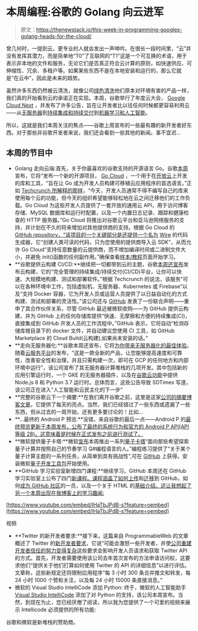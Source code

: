 # 本周编程:谷歌的 Golang 向云进军

> 原文：<https://thenewstack.io/this-week-in-programming-googles-golang-heads-for-the-cloud/>

曾几何时，一提到云，更专业的人就会发出一声呻吟。在很长一段时间里，“云”并没有发挥其潜力，而是简单地“T0”了互联网的“T1”这是一个可互换的术语，用于表示非本地的文件和服务，无论它们是否真正符合云计算的原则，如快速供应、可伸缩性、冗余、多租户等。如果某些东西不是在本地安装和运行的，那么它就是“在云中”，因此是未来的趋势。

虽然许多东西仍然被云清洗，就像公司[绿色清洗](https://www.truthinadvertising.org/six-companies-accused-greenwashing/)他们原本对环境有害的产品一样，我们真的开始看到云的承诺正在实现。本周，谷歌举行了年度云大会， [Google Cloud Next](https://cloud.withgoogle.com/next18/) ，并发布了许多公告，旨在让开发者比以往任何时候都更容易利用云——从[无服务器](https://cloudplatform.googleblog.com/2018/07/bringing-the-best-of-serverless-to-you.html)到[持续集成和持续交付](https://cloudplatform.googleblog.com/2018/07/accelerating-software-teams-with-cloud-build.html)到[机器学习和人工智能](http://ai.googleblog.com/2018/07/machine-learning-in-google-bigquery.html)。

所以，这就是我们本周关注的焦点——谷歌上周宣布的一些最有趣的新开发者好东西。对于那些非谷歌开发者来说，我们还会看到一些其他的新闻。事不宜迟…

## 本周的节目中

*   Golang 走向云端:首先，关于你最喜欢的谷歌支持的开源语言 Go。谷歌[本周](https://blog.golang.org/go-cloud)宣布，它将“发布一个新的开源项目， [Go Cloud](https://github.com/google/go-cloud) ，一个用于在[开放云](https://cloud.google.com/open-cloud/)上开发的库和工具，“旨在让 Go 成为开发人员构建可移植云应用程序的首选语言。”正如 [Techcrunch 所解释的那样](https://techcrunch.com/2018/07/24/google-wants-go-to-become-the-go-to-language-for-writing-cloud-apps/)，“今天，开发人员通常不得不编写自己的库来使用每个云的功能，但今天的组织希望能够轻松地在云之间迁移他们的工作负载。Go Cloud 为这些开发人员提供了一套开放的通用云 API，用于访问博客存储、MySQL 数据库和运行时配置，以及一个内置日志记录、跟踪和健康检查的 HTTP 服务器。”Go Cloud 将推出对谷歌云平台和亚马逊网络服务的支持，并计划在不久的将来增加对其他提供商的支持。根据 Go Cloud 的 [GitHub repository，“该项目的一个关键部分是还提供一个名为](https://github.com/google/go-cloud) [Wire](https://github.com/google/go-cloud/blob/master/wire/README.md) 的代码生成器，它“创建人类可读的代码，只为您使用的提供商导入云 SDK”，从而允许 Go Cloud“支持任意数量的云提供商，而不增加编译时间或二进制文件大小，并避免 init()函数的任何副作用。”确保查看[样本/教程](https://github.com/google/go-cloud/tree/master/samples/tutorial)页面开始学习。
*   **谷歌提供云构建 CI/CD:**继续把一切都带到云的主题，谷歌[本周还宣布](https://techcrunch.com/2018/07/24/google-announces-cloud-build-its-new-continuous-integration-continuous-delivery-platform/)发布云构建，它的“完全管理的持续集成/持续交付(CI/CD)平台，让你可以快速、大规模地构建、测试和部署软件。”根据 Techcrunch 的说法，该服务“可以在各种环境中工作，包括虚拟机、无服务器、Kubernetes 或 Firebase”以及“支持 Docker 容器，它为开发人员或运营人员提供了以日益自动化的方式构建、测试和部署的灵活性。”该公司还与 [GitHub](https://blog.github.com/2018-07-26-simplify-your-ci-process/) 发表了一份联合声明——重申了其合作伙伴关系，尽管 GitHub 最近被微软收购——为 GitHub 提供云构建，并为 GitHub 上的任何存储库提供“快速、无摩擦和方便的持续集成(CI)，直接集成到 GitHub 开发人员的工作流程中。”GitHub 表示，它将自动“检测存储库根目录下的 docker 文件，并自动建议您使用 CI 工具，如 GitHub Marketplace 的 Cloud Build(云构建),如果尚未安装的话。”
*   **走向无服务器化:**谷歌本周还宣布，它将[为你带来无服务器化的最佳体验](https://cloudplatform.googleblog.com/2018/07/bringing-the-best-of-serverless-to-you.html)。随着[云服务平台](https://cloud.google.com/solutions/cloud-services-platform)的发布，“这是一款全新的产品，让您能够提高速度和可靠性，改善安全性和治理，并且只需构建一次，即可在 GCP 的任何地方和内部环境中运行”，该公司宣布了其无服务器计算堆栈的几项开发。其中包括新的应用引擎运行时，一个 GKE 的无服务器插件，以及在[谷歌云功能](https://cloud.google.com/functions/)中提供 Node.js 8 和 Python 3.7 运行时。总体而言，这些公告导致 SDTimes 写道，该公司正在进入“人工智能和云民主化的下一步”
*   **完整的谷歌云下一个摘要:**在我们离开谷歌之前，这里是这家[公司的摘要博客文章](https://www.blog.google/products/google-cloud/next18-recap/)，它提供了每天的亮点。当然，我们已经错过了一些东西或遗漏了一些东西，但从过去的一周开始，还有更多要讨论的！比如…
*   **…最终的 Android P 预览:**没错，来自谷歌的最后一点——Android P 的[最终预览更新于本周发布，公布了最终的系统行为和官方的 Android P API(API 等级 28)。这意味着是时候在正式发布之前进行测试了。](http://android-developers.googleblog.com/2018/07/final-preview-update-official-android-p.html)
*   **微软提供量子卡塔:**微软[宣布](https://cloudblogs.microsoft.com/quantum/2018/07/23/learn-at-your-own-pace-with-microsoft-quantum-katas/)本周推出一系列[量子卡塔](https://github.com/Microsoft/QuantumKatas)“面向那些希望探索量子计算并按照自己的节奏学习 Q#编程语言的人。”编程练习提供了“关于某个量子计算主题的一系列任务，从简单到具有挑战性”,可在 [GitHub](https://github.com/Microsoft/QuantumKatas) 上获得。安装微软[量子开发工具包](https://www.microsoft.com/en-us/quantum/development-kit)开始使用。
*   **GitHub 学习实验室新增四门课程:**继续学习，GitHub 本周还在 GitHub 学习实验室上公布了四门[新课程。课程涵盖了如何](https://blog.github.com/2018-07-24-new-learning-lab-courses/)[上传](https://lab.github.com/courses/uploading-your-project-to-github)和[迁移](https://lab.github.com/courses/migrating-your-repository-to-github)到 GitHub，如何[成为 GitHub 社区](https://lab.github.com/courses/community-starter-kit)的一员，以及一个关于 HTML 的[基础介绍。这让我想起了另一个本周出现在我博客上的学习趣闻:](https://lab.github.com/courses/introduction-to-html)

[https://www.youtube.com/embed/IHaTbJPdB-s?feature=oembed](https://www.youtube.com/embed/IHaTbJPdB-s?feature=oembed)

视频

*   **Twitter 的新开发者要求:**接下来，这篇来自 ProgrammableWeb 的文章概述了 Twitter 的[新开发者要求](https://www.programmableweb.com/news/twitter-unveils-new-developer-requirements/2018/07/24)，它说“可能会激怒一些开发者，并使[公司重建开发者信任的努力变得复杂](https://www.programmableweb.com/news/twitters-jack-dorsey-to-developers-were-sorry.-lets-start-over./2015/10/21)这些要求会影响开发人员请求和获取 Twitter API 的方式。首先，开发者需要使用该公司去年首次宣布的方法申请访问权，这要求他们“提供关于他们打算如何使用 Twitter 的 API 的详细信息”以进行评估。文章称，这些新规定还将限制应用程序“每 3 小时 300 条合并推文和转发，每 24 小时 1000 个赞和关注，以及每 24 小时 15000 条直接消息。”
*   微软的 Visual Studio IntelliCode 添加 Python: 终于，微软的人工智能助手 [Visual Studio IntelliCode](https://blogs.msdn.microsoft.com/visualstudio/2018/07/24/visual-studio-intellicode-expands-ai-assisted-coding-to-python-in-visual-studio-code/) 添加了对 Python 的支持，该公司本周宣布。当然，到现在为止，您已经厌倦了阅读，所以我为您提供了一个可爱的视频来展示 Intellicode 必须提供的所有功能:

谷歌和微软是新堆栈的赞助商。

<svg xmlns:xlink="http://www.w3.org/1999/xlink" viewBox="0 0 68 31" version="1.1"><title>Group</title> <desc>Created with Sketch.</desc></svg>